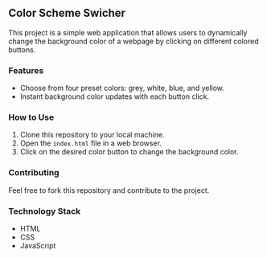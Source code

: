 ## Color Scheme Swicher

This project is a simple web application that allows users to dynamically change the background color of a webpage by clicking on different colored buttons. 

### Features
* Choose from four preset colors: grey, white, blue, and yellow.
* Instant background color updates with each button click.

### How to Use
1. Clone this repository to your local machine.
2. Open the `index.html` file in a web browser.
3. Click on the desired color button to change the background color.

### Contributing
Feel free to fork this repository and contribute to the project. 

### Technology Stack
* HTML
* CSS
* JavaScript
